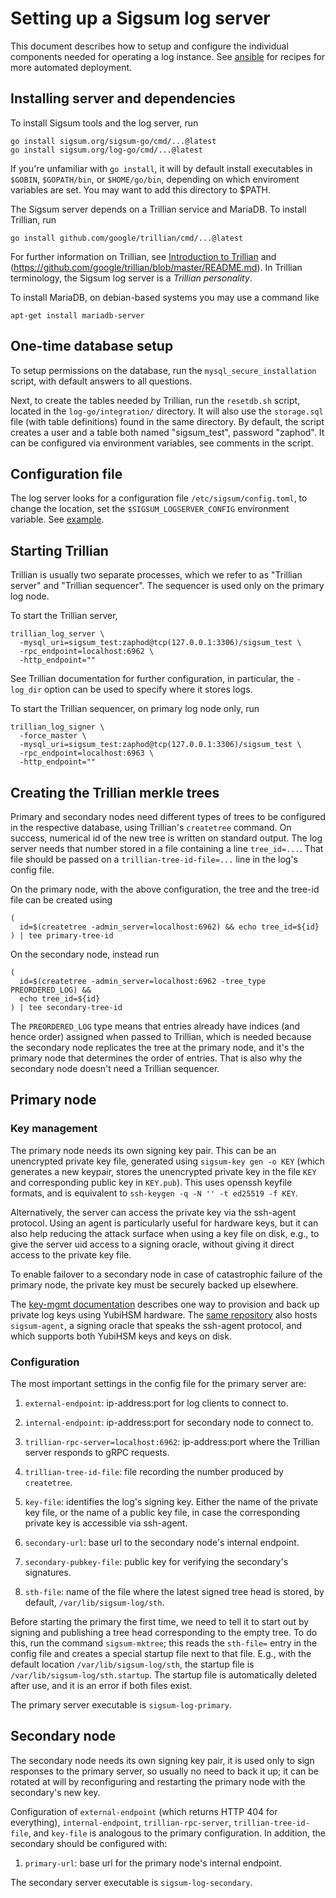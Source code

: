 # Setting up a Sigsum log server

This document describes how to setup and configure the individual
components needed for operating a log instance. See
[ansible](https://git.glasklar.is/sigsum/admin/ansible) for recipes
for more automated deployment.

## Installing server and dependencies

To install Sigsum tools and the log server, run

```
go install sigsum.org/sigsum-go/cmd/...@latest
go install sigsum.org/log-go/cmd/...@latest
```

If you're unfamiliar with `go install`, it will by default install
executables in `$GOBIN`, `$GOPATH/bin`, or `$HOME/go/bin`, depending
on which enviroment variables are set. You may want to add this
directory to $PATH.

The Sigsum server depends on a Trillian service and MariaDB. To install
Trillian, run

```
go install github.com/google/trillian/cmd/...@latest
```
For further information on Trillian, see [Introduction to
Trillian](https://www.rgdd.se/post/observations-from-a-trillian-play-date/)
and (https://github.com/google/trillian/blob/master/README.md). In
Trillian terminology, the Sigsum log server is a _Trillian
personality_.

To install MariaDB, on debian-based systems you may use a command like
```
apt-get install mariadb-server
```

## One-time database setup

To setup permissions on the database, run the
`mysql_secure_installation` script, with default answers to all
questions.

Next, to create the tables needed by Trillian, run the `resetdb.sh`
script, located in the `log-go/integration/` directory. It will also
use the `storage.sql` file (with table definitions) found in the same
directory. By default, the script creates a user and a table both
named "sigsum_test", password "zaphod". It can be configured via
environment variables, see comments in the script.

## Configuration file

The log server looks for a configuration file
`/etc/sigsum/config.toml`, to change the location, set the
`$SIGSUM_LOGSERVER_CONFIG` environment variable. See
[example](./config.toml.example).

## Starting Trillian

Trillian is usually two separate processes, which we refer to as
"Trillian server" and "Trillian sequencer". The sequencer is used only
on the primary log node.

To start the Trillian server,
```
trillian_log_server \
  -mysql_uri=sigsum_test:zaphod@tcp(127.0.0.1:3306)/sigsum_test \
  -rpc_endpoint=localhost:6962 \
  -http_endpoint=""
```
See Trillian documentation for further configuration, in particular,
the `-log_dir` option can be used to specify where it stores logs.

To start the Trillian sequencer, on primary log node only, run
```
trillian_log_signer \
  -force_master \
  -mysql_uri=sigsum_test:zaphod@tcp(127.0.0.1:3306)/sigsum_test \
  -rpc_endpoint=localhost:6963 \
  -http_endpoint=""
```

## Creating the Trillian merkle trees

Primary and secondary nodes need different types of trees to be
configured in the respective database, using Trillian's `createtree`
command. On success, numerical id of the new tree is written on
standard output. The log server needs that number stored in a file
containing a line `tree_id=...`. That file should be passed on a
`trillian-tree-id-file=...` line in the log's config file.

On the primary node, with the above configuration, the tree and the tree-id
file can be created using
```
(
  id=$(createtree -admin_server=localhost:6962) && echo tree_id=${id}
) | tee primary-tree-id
```
On the secondary node, instead run
```
(
  id=$(createtree -admin_server=localhost:6962 -tree_type PREORDERED_LOG) &&
  echo tree_id=${id}
) | tee secondary-tree-id
```
The `PREORDERED_LOG` type means that entries already have indices (and
hence order) assigned when passed to Trillian, which is needed because
the secondary node replicates the tree at the primary node, and it's
the primary node that determines the order of entries. That is also why
the secondary node doesn't need a Trillian sequencer.

## Primary node

### Key management

The primary node needs its own signing key pair. This can be an
unencrypted private key file, generated using `sigsum-key gen -o KEY`
(which generates a new keypair, stores the unencrypted private key in
the file `KEY` and corresponding public key in `KEY.pub`). This uses
openssh keyfile formats, and is equivalent to `ssh-keygen -q -N '' -t
ed25519 -f KEY`.

Alternatively, the server can access the private key via the ssh-agent
protocol. Using an agent is particularly useful for hardware keys, but
it can also help reducing the attack surface when using a key file on
disk, e.g., to give the server uid access to a signing oracle, without
giving it direct access to the private key file.

To enable failover to a secondary node in case of catastrophic failure
of the primary node, the private key must be securely backed up
elsewhere.

The [key-mgmt
documentation](https://git.glasklar.is/sigsum/core/key-mgmt/-/blob/main/docs/key-management.md)
describes one way to provision and back up private log keys using
YubiHSM hardware. The [same
repository](https://git.glasklar.is/sigsum/core/key-mgmt) also hosts
`sigsum-agent`, a signing oracle that speaks the ssh-agent protocol,
and which supports both YubiHSM keys and keys on disk.

### Configuration

The most important settings in the config file for the primary server
are:

1. `external-endpoint`: ip-address:port for log clients to connect to.

2. `internal-endpoint`: ip-address:port for secondary node to connect
   to.

3. `trillian-rpc-server=localhost:6962`: ip-address:port where the Trillian
   server responds to gRPC requests.

4. `trillian-tree-id-file`: file recording the number produced by `createtree`.

5. `key-file`: identifies the log's signing key. Either the name of the
   private key file, or the name of a public key file, in case
   the corresponding private key is accessible via ssh-agent.

6. `secondary-url`: base url to the secondary node's internal
   endpoint.

7. `secondary-pubkey-file`: public key for verifying the secondary's
   signatures.

8. `sth-file`: name of the file where the latest signed tree head is
   stored, by default, `/var/lib/sigsum-log/sth`.

Before starting the primary the first time, we need to tell it to
start out by signing and publishing a tree head corresponding to the
empty tree. To do this, run the command `sigsum-mktree`; this reads
the `sth-file=` entry in the config file and creates a special startup
file next to that file. E.g., with the default location
`/var/lib/sigsum-log/sth`, the startup file is
`/var/lib/sigsum-log/sth.startup`. The startup file is automatically
deleted after use, and it is an error if both files exist.

The primary server executable is `sigsum-log-primary`.

## Secondary node

The secondary node needs its own signing key pair, it is used only to sign
responses to the primary server, so usually no need to back it up; it
can be rotated at will by reconfiguring and restarting the primary
node with the secondary's new key.

Configuration of `external-endpoint` (which returns HTTP 404 for
everything), `internal-endpoint`, `trillian-rpc-server`,
`trillian-tree-id-file`, and `key-file` is analogous to the primary
configuration. In addition, the secondary should be configured with:

1. `primary-url`: base url for the primary node's internal endpoint.

The secondary server executable is `sigsum-log-secondary`.

